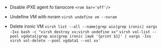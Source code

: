 - Disable iPXE agent fo tianocore
`<rom bar='off'/>`

- Undefine VM with nvram
`virsh undefine vm --nvram`

- Delete ironic VM
`virsh list --all --name|grep aio|grep ironic| xargs -Ixx bash -c "virsh destroy xx;virsh undefine xx"`
`virsh vol-list --pool vgdata1|grep aio|grep ironic |awk '{print $1}' | xargs -Ixx virsh vol-delete --pool vgdata1 --vol xx'`
